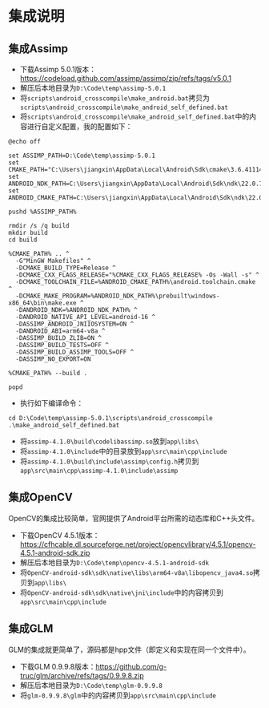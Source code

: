# 集成说明

## 集成Assimp

* 下载Assimp 5.0.1版本：<https://codeload.github.com/assimp/assimp/zip/refs/tags/v5.0.1>
* 解压后本地目录为`D:\Code\temp\assimp-5.0.1`
* 将`scripts\android_crosscompile\make_android.bat`拷贝为`scripts\android_crosscompile\make_android_self_defined.bat`
* 将`scripts\android_crosscompile\make_android_self_defined.bat`中的内容进行自定义配置，我的配置如下：

```shell
@echo off

set ASSIMP_PATH=D:\Code\temp\assimp-5.0.1
set CMAKE_PATH="C:\Users\jiangxin\AppData\Local\Android\Sdk\cmake\3.6.4111459\bin\cmake.exe"
set ANDROID_NDK_PATH=C:\Users\jiangxin\AppData\Local\Android\Sdk\ndk\22.0.7026061
set ANDROID_CMAKE_PATH=C:\Users\jiangxin\AppData\Local\Android\Sdk\ndk\22.0.7026061\build\cmake

pushd %ASSIMP_PATH%

rmdir /s /q build
mkdir build
cd build

%CMAKE_PATH% .. ^
  -G"MinGW Makefiles" ^
  -DCMAKE_BUILD_TYPE=Release ^
  -DCMAKE_CXX_FLAGS_RELEASE="%CMAKE_CXX_FLAGS_RELEASE% -Os -Wall -s" ^
  -DCMAKE_TOOLCHAIN_FILE=%ANDROID_CMAKE_PATH%\android.toolchain.cmake ^
  -DCMAKE_MAKE_PROGRAM=%ANDROID_NDK_PATH%\prebuilt\windows-x86_64\bin\make.exe ^
  -DANDROID_NDK=%ANDROID_NDK_PATH% ^
  -DANDROID_NATIVE_API_LEVEL=android-16 ^
  -DASSIMP_ANDROID_JNIIOSYSTEM=ON ^
  -DANDROID_ABI=arm64-v8a ^
  -DASSIMP_BUILD_ZLIB=ON ^
  -DASSIMP_BUILD_TESTS=OFF ^
  -DASSIMP_BUILD_ASSIMP_TOOLS=OFF ^
  -DASSIMP_NO_EXPORT=ON

%CMAKE_PATH% --build .

popd
```

* 执行如下编译命令：

```shell
cd D:\Code\temp\assimp-5.0.1\scripts\android_crosscompile
.\make_android_self_defined.bat
```

* 将`assimp-4.1.0\build\codelibassimp.so`放到`app\libs\`
* 将`assimp-4.1.0\include`中的目录放到`app\src\main\cpp\include`
* 将`assimp-4.1.0\build\include\assimp\config.h`拷贝到`app\src\main\cpp\assimp-4.1.0\include\assimp`

## 集成OpenCV

OpenCV的集成比较简单，官网提供了Android平台所需的动态库和C++头文件。

* 下载OpenCV 4.5.1版本：<https://cfhcable.dl.sourceforge.net/project/opencvlibrary/4.5.1/opencv-4.5.1-android-sdk.zip>
* 解压后本地目录为`D:\Code\temp\opencv-4.5.1-android-sdk`
* 将`OpenCV-android-sdk\sdk\native\libs\arm64-v8a\libopencv_java4.so`拷贝到`app\libs\`
* 将`OpenCV-android-sdk\sdk\native\jni\include`中的内容拷贝到`app\src\main\cpp\include`

## 集成GLM

GLM的集成就更简单了，源码都是hpp文件（即定义和实现在同一个文件中）。

* 下载GLM 0.9.9.8版本：<https://github.com/g-truc/glm/archive/refs/tags/0.9.9.8.zip>
* 解压后本地目录为`D:\Code\temp\glm-0.9.9.8`
* 将`glm-0.9.9.8\glm`中的内容拷贝到`app\src\main\cpp\include`
